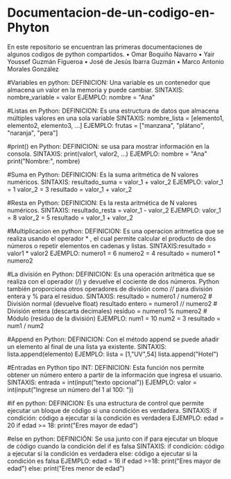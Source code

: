 # Documentacion-de-un-codigo-en-Phyton
En este repositorio se encuentran las primeras documentaciones de algunos codigos de python compartidos.
•	Omar Boquiño Navarro
•	Yair Youssef Guzmán Figueroa
•	José de Jesús Ibarra Guzmán
•	Marco Antonio Morales González


#Variables en python: DEFINICION: Una variable es un contenedor que almacena un valor en la memoria y puede cambiar.
                      SINTAXIS: nombre_variable = valor 
                      EJEMPLO: nombre = "Ana"
                      
#Listas en Python:    DEFINICION: Es una estructura de datos que almacena múltiples valores en una sola variable
                      SINTAXIS: nombre_lista = [elemento1, elemento2, elemento3, ...]
                      EJEMPLO: frutas = ["manzana", "plátano", "naranja", "pera"]
                      
#print() en Python:   DEFINICION: se usa para mostrar información en la consola.
                      SINTAXIS: print(valor1, valor2, ...)
                      EJEMPLO: nombre = "Ana"
                               print("Nombre:", nombre) 

#Suma en Python: DEFINICION: Es la suma aritmética de N valores numéricos.
                      SINTAXIS: resultado_suma = valor_1 + valor_2 
                      EJEMPLO: valor_1 = 1
                               valor_2 = 3
                               resultado = valor_1 + valor_2

#Resta en Python: DEFINICION: Es la resta aritmética de N valores numéricos.
                      SINTAXIS: resultado_resta = valor_1 - valor_2 
                      EJEMPLO: valor_1 = 8
                               valor_2 = 5
                               resultado = valor_1 + valor_2

#Multiplicacion en python: DEFINICION: Es una operacion aritmetica que se realiza usando el operador * ,
                           el cual permite calcular el producto de dos números o repetir elementos en cadenas y listas.
                           SINTAXIS:resultado = valor1 * valor2
                           EJEMPLO:  numero1 = 6
                                     numero2 = 4
                                     resultado = numero1 * numero2
               
#La división en Python: DEFINICION: Es una operación aritmética que se realiza con el operador (/)  y devuelve el                                             cociente de dos números. Python también proporciona otros operadores de división como                                     // para división entera y % para el residuo.
                        SINTAXIS: resultado = numero1 / numero2  # División normal (devuelve float)
                                  resultado entero = numero1 // numero2  # División entera (descarta decimales)
                                  residuo = numero1 % numero2  # Módulo (residuo de la división) 
                        EJEMPLO: num1 = 10
                                 num2 = 3
                                 resultado = num1 / num2
                   
#Append en Python: DEFINICION: Con el método append se puede añadir un elemento al final de una lista ya existente.
                   SINTAXIS: lista.append(elemento)
                   EJEMPLO: lista = [1,"UV",54]
                            lista.append("Hotel")

#Entradas en Python tipo INT: DEFINICION: Esta función nos permite obtener un número entero a partir de la información que ingresa el usuario.
                              SINTAXIS: entrada = int(input("texto opcional"))
                              EJEMPLO: valor = int(input("Ingrese un número del 1 al 100: "))

#if en python: DEFINICION: Es una estructura de control que permite ejecutar un bloque de código si una condición es verdadera.
               SINTAXIS: if condición:
                           código a ejecutar si la condición es verdadera
               EJEMPLO: edad = 20
                        if edad >= 18:
                          print("Eres mayor de edad")

#else en python: DEFINICIÓN: Se usa junto con if para ejecutar un bloque de código cuando la condición del if es falsa
                 SINTAXIS: if condición:
                             código a ejecutar si la condición es verdadera
                           else:
                             código a ejecutar si la condición es falsa
                 EJEMPLO: edad = 16
                          if edad >=18:
                            print("Eres mayor de edad")
                          else:
                            print("Eres menor de edad")
